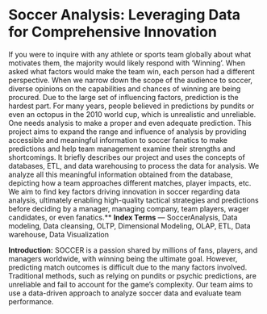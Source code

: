 # Soccer Analysis: Leveraging Data for Comprehensive Innovation
If you were to inquire with any athlete or sports team globally about what motivates them, the majority would likely respond with ‘Winning’. When asked what factors would make the team win, each person had a different perspective. When we narrow down the scope of the audience to soccer, diverse opinions on the capabilities and chances of winning are being procured. Due to the large set of influencing factors, prediction is the hardest part. For many years, people believed in predictions by pundits or even an octopus in the 2010 world cup, which is unrealistic and unreliable. One needs analysis to make a proper and even adequate prediction. This project aims to expand the range and influence of analysis by providing accessible and meaningful information to soccer fanatics to make predictions and help team management examine their strengths and shortcomings. It briefly describes our project and uses the concepts of databases, ETL, and data warehousing to process the data for analysis. We analyze all this meaningful information obtained from the database, depicting how a team approaches different matches, player impacts, etc. We aim to find key factors driving innovation in soccer regarding data analysis, ultimately enabling high-quality tactical strategies and predictions before deciding by a manager, managing company, team players, wager candidates, or even fanatics.**
**Index Terms** — SoccerAnalysis, Data modeling, Data cleansing, OLTP, Dimensional Modeling, OLAP, ETL, Data warehouse, Data Visualization

**Introduction:**
SOCCER is a passion shared by millions of fans, players, and managers worldwide, with winning being the ultimate goal. However, predicting match outcomes is difficult due to the many factors involved. Traditional methods, such as relying on pundits or psychic predictions, are unreliable and fail to account for the game’s complexity. Our team aims to use a data-driven approach to analyze soccer data and evaluate team performance.
